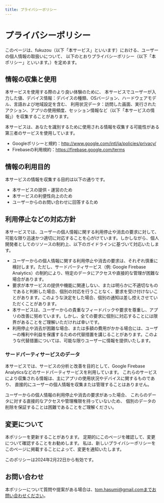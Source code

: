 ```yaml
---
title: プライバシーポリシー
---
```


# プライバシーポリシー

このページは、fukuzou（以下「本サービス」といいます）における、ユーザーの個人情報の取扱いについて、
以下のとおりプライバシーポリシー（以下「本ポリシー」といいます。）を定めます。

## 情報の収集と使用
本サービスを使用する際のより良い体験のために、
本サービスでユーザーが入力した値、デバイス情報：デバイスの種類、OSバージョン、ハードウェアモデル、言語および地域設定を含む、
利用状況データ：訪問した画面、実行されたアクション、アプリの使用頻度、セッション情報など（以下「本サービスの情報」）を収集することがあります。

本サービスは、あなたを識別するために使用される情報を収集する可能性がある第三者のサービスを使用しています。
- Googleポリシーと規約：http://www.google.com/intl/ja/policies/privacy/
- Firebaseの利用規約：https://firebase.google.com/terms

## 情報の利用目的
本サービスの情報を収集する目的は以下の通りです。
- 本サービスの提供・運営のため
- 本サービスの利便性向上のため
- ユーザーからのお問い合わせに回答するため

## 利用停止などの対応方針
本サービスでは、ユーザーの個人情報に関する利用停止や消去の要求に対して、可能な限り迅速かつ適切に対応することを心がけています。しかしながら、個人開発者としてのリソースの制約上、以下のガイドラインに基づいて対応いたします。
- ユーザーからの個人情報に関する利用停止や消去の要求は、それぞれ慎重に検討します。ただし、サードパーティサービス（例: Google Firebase Analytics）の制約により、特定のデータにアクセスや直接的な管理が困難な場合があります。
- 要求が本サービスの提供や機能に関連しない、または明らかに不適切なものであると判断した場合、個別の対応を行うことなく、要求を受け付けないことがあります。このような決定をした場合、個別の通知は差し控えさせていただくことがあります。
- 本サービスは、ユーザーからの貴重なフィードバックや要求を尊重し、アプリの改善に努めています。しかし、全ての要求に個別に対応することには限界があることをご理解いただければ幸いです。
- 利用停止や消去が困難な場合、または多額の費用がかかる場合には、ユーザーの権利や利益を保護するための代替措置を講じることがあります。このような代替措置については、可能な限りユーザーに情報を提供いたします。

### サードパーティサービスのデータ
本サービスでは、サービスの分析と改善を目的として、Google Firebase Analyticsなどのサードパーティサービスを利用しています。
これらのサービスにより収集される情報は、主にアプリの使用状況やデバイスに関するものであり、
直接的にユーザーの個人情報を収集または管理することはありません。

ユーザーからの個人情報の利用停止や消去の要求があった場合、
これらのデータに対する直接的なアクセスや管理権限を持っていないため、
個別のデータの削除を保証することは困難であることをご理解ください。

## 変更について
本ポリシーを更新することがあります。
定期的にこのページを確認して、変更について確認することをお勧めします。
私は、新しいプライバシーポリシーをこのページに掲載することによって、変更を通知いたします。

このポリシーは2024年2月22日から有効です。

## お問い合わせ
本ポリシーについて質問や提案がある場合は、tom.hasumi@gmail.comまでお問い合わせください。
